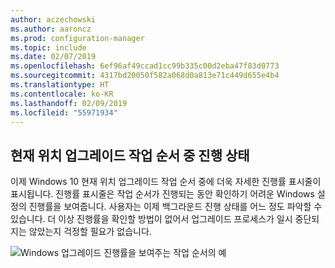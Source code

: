 ```yaml
---
author: aczechowski
ms.author: aaroncz
ms.prod: configuration-manager
ms.topic: include
ms.date: 02/07/2019
ms.openlocfilehash: 6ef96af49ccad1cc99b335c00d2eba47f83d0773
ms.sourcegitcommit: 4317bd20050f582a068d0a813e71c449d655e4b4
ms.translationtype: HT
ms.contentlocale: ko-KR
ms.lasthandoff: 02/09/2019
ms.locfileid: "55971934"
---
```

## <a name="bkmk_ipu"></a> 현재 위치 업그레이드 작업 순서 중 진행 상태
<!--3747129-->

이제 Windows 10 현재 위치 업그레이드 작업 순서 중에 더욱 자세한 진행률 표시줄이 표시됩니다. 진행률 표시줄은 작업 순서가 진행되는 동안 확인하기 어려운 Windows 설정의 진행률을 보여줍니다. 사용자는 이제 백그라운드 진행 상태를 어느 정도 파악할 수 있습니다. 더 이상 진행률을 확인할 방법이 없어서 업그레이드 프로세스가 일시 중단되지는 않았는지 걱정할 필요가 없습니다.  

![Windows 업그레이드 진행률을 보여주는 작업 순서의 예](../../media/3747129-installation-progress.png)

